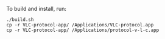 To build and install, run:

```
./build.sh
cp -r VLC-protocol-app/ /Applications/VLC-protocol.app
cp -r VLC-protocol-app/ /Applications/protocol-v-l-c.app
```
